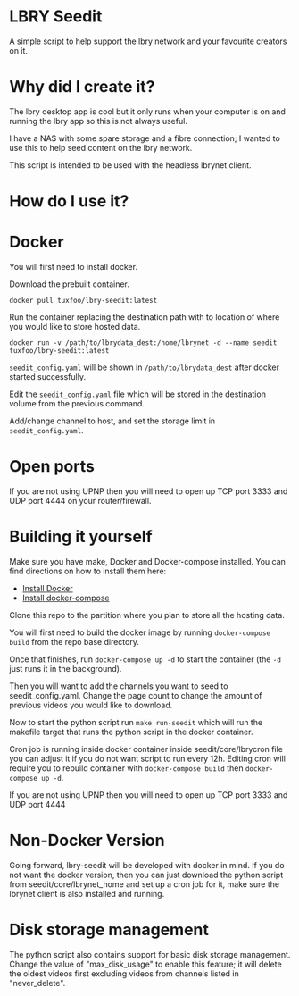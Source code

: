 # LBRY Seedit

A simple script to help support the lbry network and your favourite creators on it.

# Why did I create it?

The lbry desktop app is cool but it only runs when your computer is on and running the lbry app so this is not always useful.

I have a NAS with some spare storage and a fibre connection; I wanted to use this to help seed content on the lbry network.

This script is intended to be used with the headless lbrynet client.

# How do I use it?

# Docker

You will first need to install docker.

Download the prebuilt container.

```
docker pull tuxfoo/lbry-seedit:latest
```

Run the container replacing the destination path with to location of where you would like to store hosted data.

```
docker run -v /path/to/lbrydata_dest:/home/lbrynet -d --name seedit tuxfoo/lbry-seedit:latest
```

`seedit_config.yaml` will be shown in `/path/to/lbrydata_dest` after docker started successfully.

Edit the `seedit_config.yaml` file which will be stored in the destination volume from the previous command.

Add/change channel to host, and set the storage limit in `seedit_config.yaml`.



# Open ports

If you are not using UPNP then you will need to open up TCP port 3333 and UDP port 4444 on your router/firewall.



# Building it yourself

Make sure you have make, Docker and Docker-compose installed. You can find directions on how to install them here:
- [Install Docker](https://docs.docker.com/install/)
- [Install docker-compose](https://docs.docker.com/compose/install/)

Clone this repo to the partition where you plan to store all the hosting data.

You will first need to build the docker image by running `docker-compose build` from the repo base directory.

Once that finishes, run `docker-compose up -d` to start the container (the `-d` just runs it in the background).

Then you will want to add the channels you want to seed to seedit_config.yaml.
Change the page count to change the amount of previous videos you would like to download.

Now to start the python script run `make run-seedit` which will run the makefile target that runs the python script in the docker container.

Cron job is running inside docker container inside seedit/core/lbrycron file you can adjust it if you do not want script to run every 12h.
Editing cron will require you to rebuild container with `docker-compose build` then `docker-compose up -d`.

If you are not using UPNP then you will need to open up TCP port 3333 and UDP port 4444

# Non-Docker Version

Going forward, lbry-seedit will be developed with docker in mind.
If you do not want the docker version, then you can just download the python script from seedit/core/lbrynet_home and set up a cron job for it, make sure the lbrynet client is also installed and running.

# Disk storage management
The python script also contains support for basic disk storage management. Change the value of "max_disk_usage" to enable this feature; it will delete the oldest videos first excluding videos from channels listed in "never_delete".

